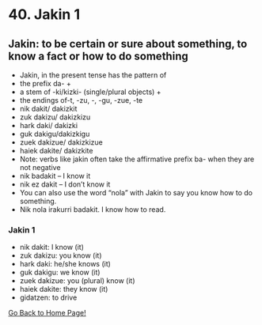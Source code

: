 # 40. Jakin 1

## Jakin: to be certain or sure about something, to know a fact or how to do something

*   Jakin, in the present tense has the pattern of
*   the prefix da- +
*   a stem of -ki/kizki- (single/plural objects) +
*   the endings of-t, -zu, -, -gu, -zue, -te
*   nik dakit/ dakizkit
*   zuk dakizu/ dakizkizu
*   hark daki/ dakizki
*   guk dakigu/dakizkigu
*   zuek dakizue/ dakizkizue
*   haiek dakite/ dakizkite
*   Note: verbs like jakin often take the affirmative prefix ba- when they are not negative
*   nik badakit – I know it
*   nik ez dakit – I don’t know it
*   You can also use the word “nola” with Jakin to say you know how to do something.
*   Nik nola irakurri badakit. I know how to read.

### Jakin 1

*   nik dakit: I know (it)
*   zuk dakizu: you know (it)
*   hark daki: he/she knows (it)
*   guk dakigu: we know (it)
*   zuek dakizue: you (plural) know (it)
*   haiek dakite: they know (it)
*   gidatzen: to drive

[ Go Back to Home Page!](..)